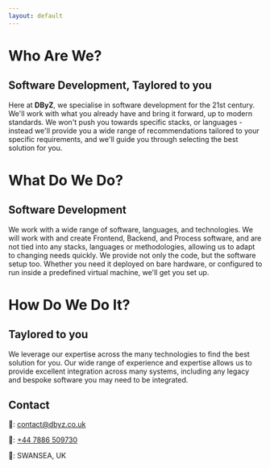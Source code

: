 ```yaml
---
layout: default
---
```


# Who Are We?
## Software Development, Taylored to you
Here at **DByZ**, we specialise in software development for the 21st century. We'll work with what you already have and bring it forward, up to modern standards. We won't push you towards specific stacks, or languages - instead we'll provide you a wide range of recommendations tailored to your specific requirements, and we'll guide you through selecting the best solution for you.

# What Do We Do?
## Software Development
We work with a wide range of software, languages, and technologies. We will work with and create Frontend, Backend, and Process software, and are not tied into any stacks, languages or methodologies, allowing us to adapt to changing needs quickly. We provide not only the code, but the software setup too. Whether you need it deployed on bare hardware, or configured to run inside a predefined virtual machine, we'll get you set up.

# How Do We Do It?
## Taylored to you
We leverage our expertise across the many technologies to find the best solution for you. Our wide range of experience and expertise allows us to provide excellent integration across many systems, including any legacy and bespoke software you may need to be integrated.


## Contact
📧: <a href='mailto:contact@dbyz.co.uk'>contact@dbyz.co.uk</a>

📱: <a href='tel:+447886509730'>+44 7886 509730</a>

🏢: SWANSEA, UK

